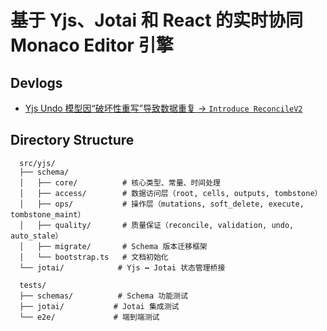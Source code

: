 # 基于 Yjs、Jotai 和 React 的实时协同 Monaco Editor 引擎

## Devlogs

- [Yjs Undo 模型因“破坏性重写”导致数据重复 -> `Introduce ReconcileV2`](https://github.com/wibus-wee/console-notebook-crdt-design-test/issues/2)

## Directory Structure

```
  src/yjs/
  ├── schema/
  │   ├── core/          # 核心类型、常量、时间处理
  │   ├── access/        # 数据访问层（root, cells, outputs, tombstone）
  │   ├── ops/           # 操作层（mutations, soft_delete, execute, tombstone_maint）
  │   ├── quality/       # 质量保证（reconcile, validation, undo, auto_stale）
  │   ├── migrate/       # Schema 版本迁移框架
  │   └── bootstrap.ts   # 文档初始化
  └── jotai/            # Yjs ↔ Jotai 状态管理桥接

  tests/
  ├── schemas/          # Schema 功能测试
  ├── jotai/           # Jotai 集成测试
  └── e2e/             # 端到端测试
```